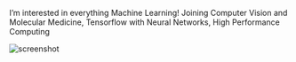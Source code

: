 I’m interested in everything Machine Learning!
Joining Computer Vision and Molecular Medicine, Tensorflow with Neural Networks, High Performance Computing


![screenshot](https://user-images.githubusercontent.com/90579801/138010919-d207cfeb-3851-429d-b74e-3a946b7b2e4a.png)


